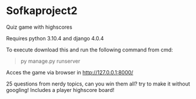 # Sofkaproject2
Quiz game with highscores

Requires python 3.10.4 and django 4.0.4

To execute download this and run the following command from cmd:

>py manage.py runserver

Acces the game via browser in http://127.0.0.1:8000/

25 questions from nerdy topics, can you win them all? try to make it without googling!
Includes a player highscore board!

